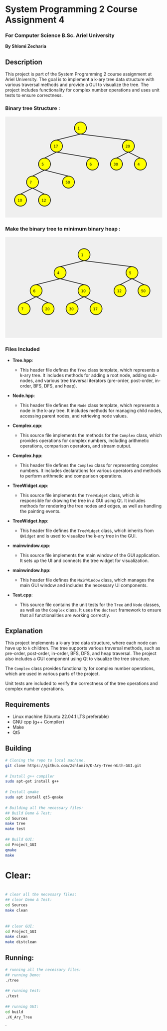 # System Programming 2 Course Assignment 4
### For Computer Science B.Sc. Ariel University

**By Shlomi Zecharia**

## Description

This project is part of the System Programming 2 course assignment at Ariel University. The goal is to implement a k-ary tree data structure with various traversal methods and provide a GUI to visualize the tree. The project includes functionality for complex number operations and uses unit tests to ensure correctness.

### Binary tree Structure :
![Binary tree Structure](BinaryTree.png)

### Make the binary tree to minimum binary heap :
![Make the binary tree to minimum binary heap](MinimumBinaryHeap.png)

### Files Included

* **Tree.hpp**: 
  - This header file defines the `Tree` class template, which represents a k-ary tree. It includes methods for adding a root node, adding sub-nodes, and various tree traversal iterators (pre-order, post-order, in-order, BFS, DFS, and heap).

* **Node.hpp**: 
  - This header file defines the `Node` class template, which represents a node in the k-ary tree. It includes methods for managing child nodes, accessing parent nodes, and retrieving node values.

* **Complex.cpp**: 
  - This source file implements the methods for the `Complex` class, which provides operations for complex numbers, including arithmetic operations, comparison operators, and stream output.

* **Complex.hpp**: 
  - This header file defines the `Complex` class for representing complex numbers. It includes declarations for various operators and methods to perform arithmetic and comparison operations.

* **TreeWidget.cpp**: 
  - This source file implements the `TreeWidget` class, which is responsible for drawing the tree in a GUI using Qt. It includes methods for rendering the tree nodes and edges, as well as handling the painting events.

* **TreeWidget.hpp**: 
  - This header file defines the `TreeWidget` class, which inherits from `QWidget` and is used to visualize the k-ary tree in the GUI.

* **mainwindow.cpp**: 
  - This source file implements the main window of the GUI application. It sets up the UI and connects the tree widget for visualization.

* **mainwindow.hpp**: 
  - This header file defines the `MainWindow` class, which manages the main GUI window and includes the necessary UI components.

* **Test.cpp**: 
  - This source file contains the unit tests for the `Tree` and `Node` classes, as well as the `Complex` class. It uses the `doctest` framework to ensure that all functionalities are working correctly.

## Explanation

This project implements a k-ary tree data structure, where each node can have up to `k` children. The tree supports various traversal methods, such as pre-order, post-order, in-order, BFS, DFS, and heap traversal. The project also includes a GUI component using Qt to visualize the tree structure.

The `Complex` class provides functionality for complex number operations, which are used in various parts of the project.

Unit tests are included to verify the correctness of the tree operations and complex number operations.

## Requirements

* Linux machine (Ubuntu 22.04.1 LTS preferable)
* GNU cpp (g++ Compiler)
* Make
* Qt5

## Building

```bash
# Cloning the repo to local machine.
git clone https://github.com/2shlomi9/K-Ary-Tree-With-GUI.git

# Install g++ compiler 
sudo apt-get install g++

# Install qmake
sudo apt install qt5-qmake

# Building all the necessary files:
## Build Demo & Test:
cd Sources
make tree
make test

## Build GUI:
cd Project_GUI
qmake
make
```

# Clear:
```bash

# clear all the necessary files:
## clear Demo & Test:
cd Sources
make clean


## clear GUI:
cd Project_GUI
make clean
make distclean
```



## Running:

```bash
# running all the necessary files:
## running Demo:
./tree

## running test:
./test

## running GUI:
cd build
./K_Ary_Tree

```
`